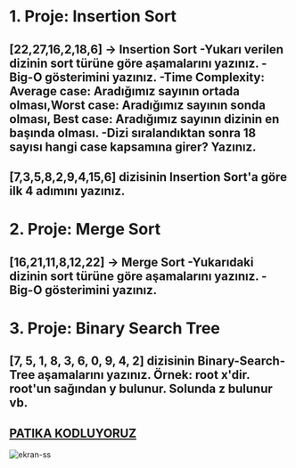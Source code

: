 # 1. Proje: Insertion Sort
## [22,27,16,2,18,6] -> Insertion Sort -Yukarı verilen dizinin sort türüne göre aşamalarını yazınız. -Big-O gösterimini yazınız. -Time Complexity: Average case: Aradığımız sayının ortada olması,Worst case: Aradığımız sayının sonda olması, Best case: Aradığımız sayının dizinin en başında olması. -Dizi sıralandıktan sonra 18 sayısı hangi case kapsamına girer? Yazınız.

## [7,3,5,8,2,9,4,15,6] dizisinin Insertion Sort'a göre ilk 4 adımını yazınız.

# 2. Proje: Merge Sort
## [16,21,11,8,12,22] -> Merge Sort -Yukarıdaki dizinin sort türüne göre aşamalarını yazınız. -Big-O gösterimini yazınız.

# 3. Proje: Binary Search Tree
## [7, 5, 1, 8, 3, 6, 0, 9, 4, 2] dizisinin Binary-Search-Tree aşamalarını yazınız. Örnek: root x'dir. root'un sağından y bulunur. Solunda z bulunur vb.

## [PATIKA KODLUYORUZ](https://www.patika.dev)
![ekran-ss](https://user-images.githubusercontent.com/116654316/199203363-343eafa2-cd9f-4068-9d99-276a98857111.png)


